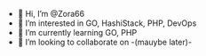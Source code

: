 - 👋 Hi, I’m @Zora66
- 👀 I’m interested in GO, HashiStack, PHP, DevOps
- 🌱 I’m currently learning GO, PHP
- 💞️ I’m looking to collaborate on -(mauybe later)-

<!---
Zora66/Zora66 is a ✨ special ✨ repository because its `README.md` (this file) appears on your GitHub profile.
You can click the Preview link to take a look at your changes.
--->
